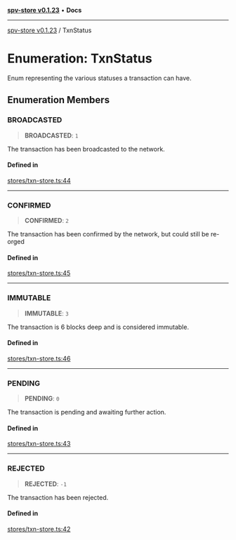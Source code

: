 [**spv-store v0.1.23**](../README.md) • **Docs**

***

[spv-store v0.1.23](../globals.md) / TxnStatus

# Enumeration: TxnStatus

Enum representing the various statuses a transaction can have.

## Enumeration Members

### BROADCASTED

> **BROADCASTED**: `1`

The transaction has been broadcasted to the network.

#### Defined in

[stores/txn-store.ts:44](https://github.com/bitcoin-sv/spv-store/blob/63abe80bc44b9b9c7e00ccf1d6227aea5ee85646/src/stores/txn-store.ts#L44)

***

### CONFIRMED

> **CONFIRMED**: `2`

The transaction has been confirmed by the network, but could still be re-orged

#### Defined in

[stores/txn-store.ts:45](https://github.com/bitcoin-sv/spv-store/blob/63abe80bc44b9b9c7e00ccf1d6227aea5ee85646/src/stores/txn-store.ts#L45)

***

### IMMUTABLE

> **IMMUTABLE**: `3`

The transaction is 6 blocks deep and is considered immutable.

#### Defined in

[stores/txn-store.ts:46](https://github.com/bitcoin-sv/spv-store/blob/63abe80bc44b9b9c7e00ccf1d6227aea5ee85646/src/stores/txn-store.ts#L46)

***

### PENDING

> **PENDING**: `0`

The transaction is pending and awaiting further action.

#### Defined in

[stores/txn-store.ts:43](https://github.com/bitcoin-sv/spv-store/blob/63abe80bc44b9b9c7e00ccf1d6227aea5ee85646/src/stores/txn-store.ts#L43)

***

### REJECTED

> **REJECTED**: `-1`

The transaction has been rejected.

#### Defined in

[stores/txn-store.ts:42](https://github.com/bitcoin-sv/spv-store/blob/63abe80bc44b9b9c7e00ccf1d6227aea5ee85646/src/stores/txn-store.ts#L42)
